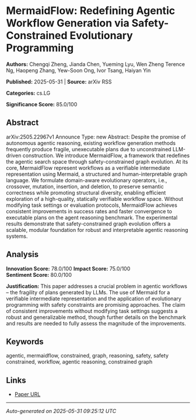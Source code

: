 # MermaidFlow: Redefining Agentic Workflow Generation via Safety-Constrained Evolutionary Programming

**Authors:** Chengqi Zheng, Jianda Chen, Yueming Lyu, Wen Zheng Terence Ng, Haopeng Zhang, Yew-Soon Ong, Ivor Tsang, Haiyan Yin

**Published:** 2025-05-31 | **Source:** arXiv RSS

**Categories:** cs.LG

**Significance Score:** 85.0/100

## Abstract

arXiv:2505.22967v1 Announce Type: new 
Abstract: Despite the promise of autonomous agentic reasoning, existing workflow generation methods frequently produce fragile, unexecutable plans due to unconstrained LLM-driven construction. We introduce MermaidFlow, a framework that redefines the agentic search space through safety-constrained graph evolution. At its core, MermaidFlow represent workflows as a verifiable intermediate representation using Mermaid, a structured and human-interpretable graph language. We formulate domain-aware evolutionary operators, i.e., crossover, mutation, insertion, and deletion, to preserve semantic correctness while promoting structural diversity, enabling efficient exploration of a high-quality, statically verifiable workflow space. Without modifying task settings or evaluation protocols, MermaidFlow achieves consistent improvements in success rates and faster convergence to executable plans on the agent reasoning benchmark. The experimental results demonstrate that safety-constrained graph evolution offers a scalable, modular foundation for robust and interpretable agentic reasoning systems.

## Analysis

**Innovation Score:** 78.0/100
**Impact Score:** 75.0/100  
**Sentiment Score:** 80.0/100

**Justification:** This paper addresses a crucial problem in agentic workflows – the fragility of plans generated by LLMs. The use of Mermaid for a verifiable intermediate representation and the application of evolutionary programming with safety constraints are promising approaches. The claim of consistent improvements without modifying task settings suggests a robust and generalizable method, though further details on the benchmark and results are needed to fully assess the magnitude of the improvements.

## Keywords

agentic, mermaidflow, constrained, graph, reasoning, safety, safety constrained, workflow, agentic reasoning, constrained graph

## Links

- [Paper URL](https://arxiv.org/abs/2505.22967)

---
*Auto-generated on 2025-05-31 09:25:12 UTC*
